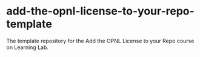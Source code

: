 # add-the-opnl-license-to-your-repo-template
The template repository for the Add the OPNL License to your Repo course on Learning Lab.
